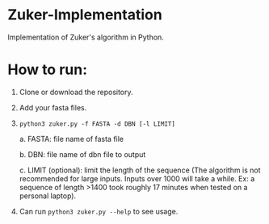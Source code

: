 # Zuker-Implementation
Implementation of Zuker's algorithm in Python.
# How to run:
1. Clone or download the repository.
2. Add your fasta files.
3. `python3 zuker.py -f FASTA -d DBN [-l LIMIT]`
   
    a. FASTA: file name of fasta file
    
    b. DBN: file name of dbn file to output
    
    c. LIMIT (optional): limit the length of the sequence (The algorithm is not recommended for large inputs. Inputs over 1000 will take a while. Ex: a sequence of length >1400 took roughly 17 minutes when tested on a personal laptop).
5. Can run `python3 zuker.py --help` to see usage.
